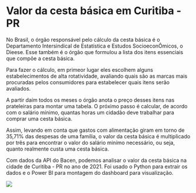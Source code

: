 <h1>Valor da cesta básica em Curitiba - PR</h1>
<p>No Brasil, o órgão responsável pelo cálculo da cesta básica é o Departamento Intersindical de Estatística e Estudos
  SocioeconÔmicos, o Dieese. Esse também é o órgão que formulou a lista dos itens essenciais que compõe a cesta básica.</p>
<p>Para fazer o cálculo, em primeor lugar eles escolhem alguns estabelecimentos de alta rotatividade, avaliando quais são
  as marcas mais procuradas pelos consumidores para estabelecer quais itens serão avaliados.</p>
<p>A partir daím todos os meses o órgão anota o preço desses itens nas prateleiras para montar uma tabela. O próximo
  passo é calcular, de acordo com o salário mínimo, quantas horas um cidadão deve trabalhar para comprar uma cesta básica.</p>
<p>Assim, levando em conta que gastos com alimentação giram em torno de 35,71% das despesas de uma família, o valor da cesta
  básica é multiplicado por três para encontrar o valor do salário minímo necessário, ou seja, quanto realmente custa uma cesta
  básica.</p>
  <p>Com dados da API do Bacen, podemos analisar o valor da cesta básica na cidade de Curitiba - PR no ano de 2021. Foi usado o Python para extrair os dados
e o Power BI para montagem do dashboard para visualização.</p>
 <img src='https://user-images.githubusercontent.com/99451711/205509289-c648f853-0897-49a8-a51b-ba2cb0a0ab27.JPG'>
